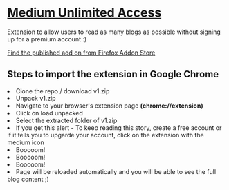 # [Medium Unlimited Access](https://addons.mozilla.org/en-US/firefox/addon/medium-unlimited-access/)

Extension to allow users to read as many blogs as possible without signing up for a premium account :)

[Find the published add on from Firefox Addon Store](https://addons.mozilla.org/en-US/firefox/addon/medium-unlimited-access/)

## Steps to import the extension in Google Chrome

<li>Clone the repo / download v1.zip

<li>Unpack v1.zip

<li>Navigate to your browser's extension page 
<b>(chrome://extension)</b>

<li>Click on load unpacked

<li>Select the extracted folder of v1.zip

<li>If you get this alert - To keep reading this story, create a free account or if it tells you to upgarde your account, click on the extension with the medium icon

<li>Booooom!

<li>Booooom!

<li>Booooom!

<li>Page will be reloaded automatically and you will be able to see the full blog content ;)